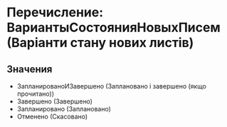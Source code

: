 ﻿# Перечисление: ВариантыСостоянияНовыхПисем (Варіанти стану нових листів)

## Значения

- ЗапланированоИЗавершено (Заплановано і завершено (якщо прочитано))
- Завершено (Завершено)
- Запланировано (Заплановано)
- Отменено (Скасовано)


